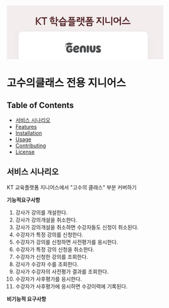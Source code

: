 ![로컬 이미지](./imgs/genius.jpg)

# 고수의클래스 전용 지니어스

## Table of Contents

- [서비스 시나리오](#서비스시나리오)
- [Features](#features)
- [Installation](#installation)
- [Usage](#usage)
- [Contributing](#contributing)
- [License](#license)

## 서비스 시나리오
KT 교육플랫폼 지니어스에서 "고수의 클래스" 부분 커버하기

**기능적요구사항**
1. 강사가 강의를 개설한다.
2. 강사가 강의개설을 취소한다.
3. 강사가 강의개설을 취소하면 수강자들도 신청이 취소된다.
4. 수강자가 특정 강의를 신청한다.
5. 수강자가 강의를 신청하면 사전평가를 응시한다.
6. 수강자가 특정 강의 신청을 취소한다.
7. 수강자가 신청한 강의를 조회한다.
8. 강사가 수강자 수를 조회한다.
9. 강사가 수강자의 사전평가 결과를 조회한다.
10. 수강자가 사후평가를 응시한다.
11. 수강자가 사후평가에 응시하면 수강이력에 기록된다.

**비기능적 요구사항**
